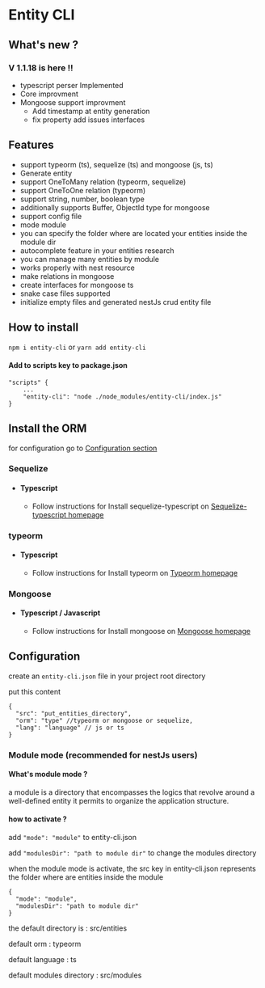 # Entity CLI

## What's new ? 
### V 1.1.18 is here !!
- typescript perser Implemented
- Core improvment
- Mongoose support improvment
    - Add timestamp at entity generation
    - fix property add issues interfaces 

## Features

- support typeorm (ts), sequelize (ts) and mongoose (js, ts)
- Generate entity
- support OneToMany relation (typeorm, sequelize)
- support OneToOne relation (typeorm)
- support string, number, boolean type
- additionally supports Buffer, ObjectId type for mongoose
- support config file
- mode module
- you can specify the folder where are located your entities inside the module dir
- autocomplete feature in your entities research
- you can manage many entities by module
- works properly with nest resource
- make relations in mongoose
- create interfaces for mongoose ts
-   snake case files supported
-  initialize empty files and generated nestJs crud entity file

## How to install

`npm i entity-cli` or `yarn add entity-cli`

#### Add to scripts key to package.json

```
"scripts" {
    ...
    "entity-cli": "node ./node_modules/entity-cli/index.js"
}
```

## Install the ORM

for configuration go to [Configuration section](#configuration)

### Sequelize

- #### Typescript
  - Follow instructions for Install sequelize-typescript on [Sequelize-typescript homepage](https://www.npmjs.com/package/sequelize-typescript)

### typeorm

- #### Typescript
  - Follow instructions for Install typeorm on [Typeorm homepage](https://www.npmjs.com/package/typeorm)

### Mongoose

- #### Typescript / Javascript
  - Follow instructions for Install mongoose on [Mongoose homepage](https://www.npmjs.com/package/mongoose)

## <a id="configuration">Configuration</a>

create an `entity-cli.json` file in your project root directory

put this content

```
{
  "src": "put_entities_directory",
  "orm": "type" //typeorm or mongoose or sequelize,
  "lang": "language" // js or ts
}
```

### Module mode (recommended for nestJs users)

#### What's module mode ?

a module is a directory that encompasses the logics that revolve around a well-defined entity
it permits to organize the application structure.

#### how to activate ?

add `"mode": "module"` to entity-cli.json

add `"modulesDir": "path to module dir"` to change the modules directory

when the module mode is activate, the src key in entity-cli.json represents the folder where are entities inside the module

```
{
  "mode": "module",
  "modulesDir": "path to module dir"
}
```

the default directory is : src/entities

default orm : typeorm

default language : ts

default modules directory : src/modules
